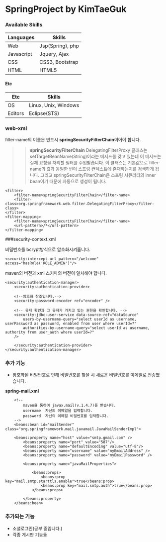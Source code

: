 SpringProject by KimTaeGuk
===================

###  Available Skills
Languages             | Skills           |
----------------------|------------------|
Web                   | Jsp(Spring), php |
Javascript            | Jquery, Ajax     | 
CSS                   | CSS3, Bootstrap  |
HTML                  | HTML5            |

#### Etc
Etc                   | Skills               |
----------------------|----------------------|
OS                    | Linux, Unix, Windows |
Editors               | Eclipse(STS)         | 

### web-xml
filter-name의 이름은 반드시 **springSecurityFilterChain**이어야 합니다.

>>  **springSecurityFilterChain**
>DelegatingFilterProxy 클래스는 setTargetBeanName(String)이라는 메서드를 갖고 있는데 이 메서드는 실제 요청을 처리할 필터를 주입받습니다. 이 클래스는 기본값으로 filter-name의 값과 동일한 빈이 스프링 컨텍스트에 존재하는지를 검색하게 됩니다. 그리고 springSecurityFilterChain은 스프링 시큐리티의 inner bean이기 때문에 자동으로 생성이 됩니다.

    <filter>
        <filter-name>springSecurityFilterChain</filter-name>
	  	<filter-class>org.springframework.web.filter.DelegatingFilterProxy</filter-class>
	</filter>
	<filter-mapping>
	  	<filter-name>springSecurityFilterChain</filter-name>
	  	<url-pattern>/*</url-pattern>
	</filter-mapping>


###security-context.xml

비밀번호를 bcrypt방식으로 암호화시켜줍니다.

    <security:intercept-url pattern="/welcome" access="hasRole('ROLE_ADMIN')"/>	


maven의 버전과 xml 스키마의 버전이 일치해야 합니다.

    <security:authentication-manager>
        <security:authentication-provider>
 	    
	    <!--암호화 참조입니다.-->
	    <security:password-encoder ref="encoder" />
 				
 	    <!-- 유저 확인과 그 유저가 가지고 있는 권한을 확인합니다. --> 
 	    <security:jdbc-user-service data-source-ref="dataSource"
	        users-by-username-query="select userId as username, userPassword as password, enabled from user where userId=?"
	        authorities-by-username-query="select userId as username, authority from user_auth where userId=?"
	    />

        </security:authentication-provider>
    </security:authentication-manager>



### 추가 기능
- 암호화된 비밀번호로 인해 비밀번호를 찾을 시 새로운 비밀번호를 이메일로 전송했습니다.

**spring-mail.xml**
```
    <!-- 
        maven을 통하여 javax.mail(v.1.4.7)를 받습니다.
        username  자신의 이메일을 입력합니다.
        password  자신의 이메일 비밀번호를 입력합니다.
    -->
    <beans:bean id="mailSender" class="org.springframework.mail.javamail.JavaMailSenderImpl">
        
	<beans:property name="host" value="smtp.gmail.com" />
        <beans:property name="port" value="587"/>
        <beans:property name="defaultEncoding" value="utf-8"/>
        <beans:property name="username" value="myEmailAddress" />
        <beans:property name="password" value="myEmailPassword" />
		
        <beans:property name="javaMailProperties">
	
            <beans:props>
                <beans:prop key="mail.smtp.starttls.enable">true</beans:prop>
                <beans:prop key="mail.smtp.auth">true</beans:prop>
            </beans:props>
	
        </beans:property>
    </beans:bean>
```

### 추가되는 기능
- 소셜로그인(공부 중입니다.)
- 각종 게시판 기능들


